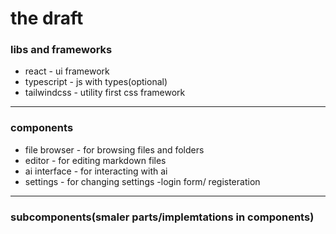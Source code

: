 # the draft

### libs and frameworks
- react - ui framework
- typescript - js with types(optional)
- tailwindcss - utility first css framework


---

### components

- file browser - for browsing files and folders
- editor - for editing markdown files
- ai interface - for interacting with ai
- settings - for changing settings
-login form/ registeration

---

### subcomponents(smaler parts/implemtations in components)